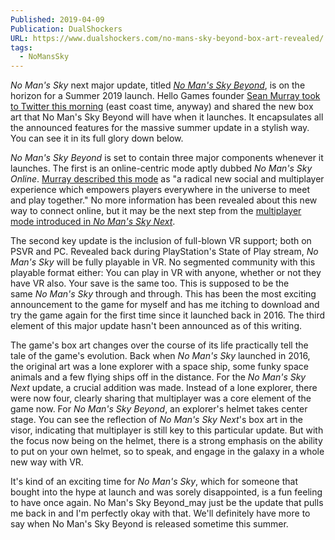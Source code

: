```yaml
---
Published: 2019-04-09
Publication: DualShockers
URL: https://www.dualshockers.com/no-mans-sky-beyond-box-art-revealed/
tags:
  - NoMansSky
---
```

_No Man's Sky_ next major update, titled [_No Man's Sky Beyond_](https://www.dualshockers.com/no-mans-sky-beyond-update-summer-2019/), is on the horizon for a Summer 2019 launch. Hello Games founder [Sean Murray took to Twitter this morning](https://twitter.com/nomanssky/status/1115573122407784448?s=21) (east coast time, anyway) and shared the new box art that No Man's Sky Beyond will have when it launches. It encapsulates all the announced features for the massive summer update in a stylish way. You can see it in its full glory down below.

_No Man's Sky Beyond_ is set to contain three major components whenever it launches. The first is an online-centric mode aptly dubbed _No Man's Sky Online_. [Murray described this mode](https://twitter.com/NoMansSky/status/1106651808858927105) as "a radical new social and multiplayer experience which empowers players everywhere in the universe to meet and play together." No more information has been revealed about this new way to connect online, but it may be the next step from the [multiplayer mode introduced in _No Man's Sky Next_](https://www.dualshockers.com/no-mans-sky-next-opinion/).

The second key update is the inclusion of full-blown VR support; both on PSVR and PC. Revealed back during PlayStation's State of Play stream, _No Man's Sky_ will be fully playable in VR. No segmented community with this playable format either: You can play in VR with anyone, whether or not they have VR also. Your save is the same too. This is supposed to be the same _No Man's Sky_ through and through. This has been the most exciting announcement to the game for myself and has me itching to download and try the game again for the first time since it launched back in 2016. The third element of this major update hasn't been announced as of this writing.

The game's box art changes over the course of its life practically tell the tale of the game's evolution. Back when _No Man's Sky_ launched in 2016, the original art was a lone explorer with a space ship, some funky space animals and a few flying ships off in the distance. For the _No Man's Sky Next_ update, a crucial addition was made. Instead of a lone explorer, there were now four, clearly sharing that multiplayer was a core element of the game now. For _No Man's Sky Beyond_, an explorer's helmet takes center stage. You can see the reflection of _No Man's Sky Next_'s box art in the visor, indicating that multiplayer is still key to this particular update. But with the focus now being on the helmet, there is a strong emphasis on the ability to put on your own helmet, so to speak, and engage in the galaxy in a whole new way with VR.

It's kind of an exciting time for _No Man's Sky_, which for someone that bought into the hype at launch and was sorely disappointed, is a fun feeling to have once again. No Man's Sky Beyond_may just be the update that pulls me back in and I'm perfectly okay with that. We'll definitely have more to say when No Man's Sky Beyond is released sometime this summer.


